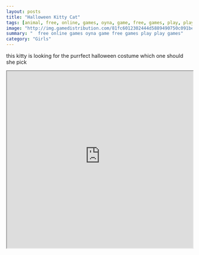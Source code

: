 ```yaml
---
layout: posts
title: "Halloween Kitty Cat"
tags: [animal, free, online, games, oyna, game, free, games, play, play, games]
image: "http://img.gamedistribution.com/81fc6012302444d5889490750c091bef.jpg"
summary: "  free online games oyna game free games play play games"
category: "Girls"
---
```


this kitty is looking for the purrfect halloween costume which one should she pick

<iframe width="100%" height="480px;" src="http://flash.gamedistribution.com?game=81fc6012302444d5889490750c091bef"></iframe>